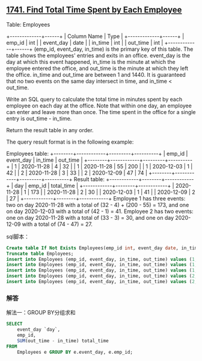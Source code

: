 ## [1741. Find Total Time Spent by Each Employee](https://leetcode-cn.com/problems/find-total-time-spent-by-each-employee/)

Table: Employees

+-------------+------+
| Column Name | Type |
+-------------+------+
| emp_id      | int  |
| event_day   | date |
| in_time     | int  |
| out_time    | int  |
+-------------+------+
(emp_id, event_day, in_time) is the primary key of this table.
The table shows the employees' entries and exits in an office.
event_day is the day at which this event happened, in_time is the minute at which the employee entered the office, and out_time is the minute at which they left the office.
in_time and out_time are between 1 and 1440.
It is guaranteed that no two events on the same day intersect in time, and in_time < out_time.


Write an SQL query to calculate the total time in minutes spent by each employee on each day at the office. Note that within one day, an employee can enter and leave more than once. The time spent in the office for a single entry is out_time - in_time.

Return the result table in any order.

The query result format is in the following example:

Employees table:
+--------+------------+---------+----------+
| emp_id | event_day  | in_time | out_time |
+--------+------------+---------+----------+
| 1      | 2020-11-28 | 4       | 32       |
| 1      | 2020-11-28 | 55      | 200      |
| 1      | 2020-12-03 | 1       | 42       |
| 2      | 2020-11-28 | 3       | 33       |
| 2      | 2020-12-09 | 47      | 74       |
+--------+------------+---------+----------+
Result table:
+------------+--------+------------+
| day        | emp_id | total_time |
+------------+--------+------------+
| 2020-11-28 | 1      | 173        |
| 2020-11-28 | 2      | 30         |
| 2020-12-03 | 1      | 41         |
| 2020-12-09 | 2      | 27         |
+------------+--------+------------+
Employee 1 has three events: two on day 2020-11-28 with a total of (32 - 4) + (200 - 55) = 173, and one on day 2020-12-03 with a total of (42 - 1) = 41.
Employee 2 has two events: one on day 2020-11-28 with a total of (33 - 3) = 30, and one on day 2020-12-09 with a total of (74 - 47) = 27.

sql脚本：

```sql
Create table If Not Exists Employees(emp_id int, event_day date, in_time int, out_time int);
Truncate table Employees;
insert into Employees (emp_id, event_day, in_time, out_time) values (1, '2020-11-28', 4, 32);
insert into Employees (emp_id, event_day, in_time, out_time) values (1, '2020-11-28', 55, 200);
insert into Employees (emp_id, event_day, in_time, out_time) values (1, '2020-12-3', 1, 42);
insert into Employees (emp_id, event_day, in_time, out_time) values (2, '2020-11-28', 3, 33);
insert into Employees (emp_id, event_day, in_time, out_time) values (2, '2020-12-9', 47, 74);
```

### 解答

解法一：GROUP BY分组求和

```sql
SELECT
	event_day `day`,
	emp_id,
	SUM(out_time - in_time) total_time
FROM
	Employees e GROUP BY e.event_day, e.emp_id;
```
